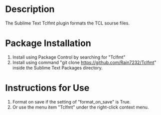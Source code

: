 # Description
The Sublime Text Tclfmt plugin formats the TCL sourse files. 

# Package Installation
1. Install using Package Control by searching for "Tclfmt"
2. Install using command "git clone https://github.com/Rain7232/Tclfmt" inside the Sublime Text Packages directory.

# Instructions for Use
1. Format on save if the setting of "format_on_save" is True.
2. Or use the menu item "Tclfmt" under the right-click context menu.
